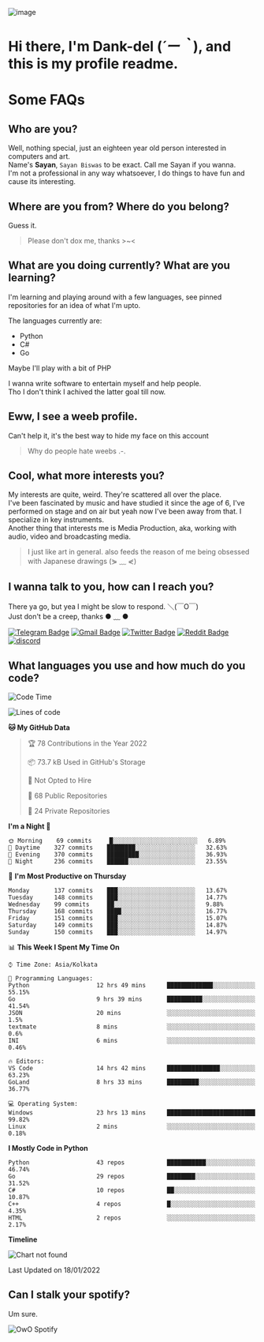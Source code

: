 ![image](https://user-images.githubusercontent.com/63096193/125182844-29f20800-e22f-11eb-8dc9-b0f2d29647bb.png)

# **Hi there, I'm Dank-del (*´ー｀*), and this is my profile readme.**
<!--  [![Profile views](https://gpvc.arturio.dev/dank-del)](https://github.com/dank-del) -->
# Some FAQs

## **Who are you?**

Well, nothing special, just an eighteen year old person interested in computers and art. \
Name's **Sayan**, `Sayan Biswas` to be exact. Call me Sayan if you wanna. \
I'm not a professional in any way whatsoever, I do things to have fun and cause its interesting.

## **Where are you from? Where do you belong?**

Guess it.
> Please don't dox me, thanks >~<

## **What are you doing currently? What are you learning?**

I'm learning and playing around with a few languages, see pinned repositories for an idea of what I'm upto.

The languages currently are:

- Python
- C#
- Go

Maybe I'll play with a bit of PHP

I wanna write software to entertain myself and help people. \
Tho I don't think I achived the latter goal till now.

## **Eww, I see a weeb profile.**

Can't help it, it's the best way to hide my face on this account
> Why do people hate weebs .-.

## **Cool, what more interests you?**

My interests are quite, weird. They're scattered all over the place. \
I've been fascinated by music and have studied it since the age of 6, I've performed on stage and on air but yeah now I've been away from that. I specialize in key instruments. \
Another thing that interests me is Media Production, aka, working with audio, video and broadcasting media.

> I just like art in general. also feeds the reason of me being obsessed with Japanese drawings (⋟ ﹏ ⋞)

## **I wanna talk to you, how can I reach you?**

There ya go, but yea I might be slow to respond. ＼(￣O￣) \
Just don't be a creep, thanks ● ﹏ ●

[![Telegram Badge](https://img.shields.io/badge/-dank_as_fuck-1ca0f1?style=flat-square&logo=telegram&logoColor=white&link=https://t.me/dank_as_fuck)](https://t.me/dank_as_fuck)
[![Gmail Badge](https://img.shields.io/badge/-chizuru@kanojo.tk-c14438?style=flat-square&logo=Gmail&logoColor=white&link=mailto:chizuru@kanojo.tk)](mailto:chizuru@kanojo.tk)
[![Twitter Badge](https://img.shields.io/twitter/follow/TheDankDel?style=social)](https://twitter.com/TheDankDel)
[![Reddit Badge](https://img.shields.io/reddit/user-karma/combined/dank_as_fuck_?style=social)](https://www.reddit.com/user/dank_as_fuck_/)
[![discord](https://discord-md-badge.vercel.app/api/shield/506536929152466945?style=social)](https://discordapp.com/users/506536929152466945)

## **What languages you use and how much do you code?**

<!--START_SECTION:waka-->
![Code Time](http://img.shields.io/badge/Code%20Time-359%20hrs%2026%20mins-blue)

![Lines of code](https://img.shields.io/badge/From%20Hello%20World%20I%27ve%20Written-868%20Thousand%20lines%20of%20code-blue)

**🐱 My GitHub Data** 

> 🏆 78 Contributions in the Year 2022
 > 
> 📦 73.7 kB Used in GitHub's Storage 
 > 
> 🚫 Not Opted to Hire
 > 
> 📜 68 Public Repositories 
 > 
> 🔑 24 Private Repositories  
 > 
**I'm a Night 🦉** 

```text
🌞 Morning    69 commits     █░░░░░░░░░░░░░░░░░░░░░░░░   6.89% 
🌆 Daytime    327 commits    ████████░░░░░░░░░░░░░░░░░   32.63% 
🌃 Evening    370 commits    █████████░░░░░░░░░░░░░░░░   36.93% 
🌙 Night      236 commits    ██████░░░░░░░░░░░░░░░░░░░   23.55%

```
📅 **I'm Most Productive on Thursday** 

```text
Monday       137 commits    ███░░░░░░░░░░░░░░░░░░░░░░   13.67% 
Tuesday      148 commits    ███░░░░░░░░░░░░░░░░░░░░░░   14.77% 
Wednesday    99 commits     ██░░░░░░░░░░░░░░░░░░░░░░░   9.88% 
Thursday     168 commits    ████░░░░░░░░░░░░░░░░░░░░░   16.77% 
Friday       151 commits    ███░░░░░░░░░░░░░░░░░░░░░░   15.07% 
Saturday     149 commits    ███░░░░░░░░░░░░░░░░░░░░░░   14.87% 
Sunday       150 commits    ███░░░░░░░░░░░░░░░░░░░░░░   14.97%

```


📊 **This Week I Spent My Time On** 

```text
⌚︎ Time Zone: Asia/Kolkata

💬 Programming Languages: 
Python                   12 hrs 49 mins      █████████████░░░░░░░░░░░░   55.15% 
Go                       9 hrs 39 mins       ██████████░░░░░░░░░░░░░░░   41.54% 
JSON                     20 mins             ░░░░░░░░░░░░░░░░░░░░░░░░░   1.5% 
textmate                 8 mins              ░░░░░░░░░░░░░░░░░░░░░░░░░   0.6% 
INI                      6 mins              ░░░░░░░░░░░░░░░░░░░░░░░░░   0.46%

🔥 Editors: 
VS Code                  14 hrs 42 mins      ███████████████░░░░░░░░░░   63.23% 
GoLand                   8 hrs 33 mins       █████████░░░░░░░░░░░░░░░░   36.77%

💻 Operating System: 
Windows                  23 hrs 13 mins      █████████████████████████   99.82% 
Linux                    2 mins              ░░░░░░░░░░░░░░░░░░░░░░░░░   0.18%

```

**I Mostly Code in Python** 

```text
Python                   43 repos            ███████████░░░░░░░░░░░░░░   46.74% 
Go                       29 repos            ████████░░░░░░░░░░░░░░░░░   31.52% 
C#                       10 repos            ██░░░░░░░░░░░░░░░░░░░░░░░   10.87% 
C++                      4 repos             █░░░░░░░░░░░░░░░░░░░░░░░░   4.35% 
HTML                     2 repos             ░░░░░░░░░░░░░░░░░░░░░░░░░   2.17%

```


**Timeline**

![Chart not found](https://raw.githubusercontent.com/Dank-del/Dank-del/main/charts/bar_graph.png) 


 Last Updated on 18/01/2022
<!--END_SECTION:waka-->

## **Can I stalk your spotify?**

Um sure.

![OwO Spotify](https://spotify-recently-played-readme.vercel.app/api?user=31fdrsslnr7nvq4ytqwtw7c4rxfm&count=5)
